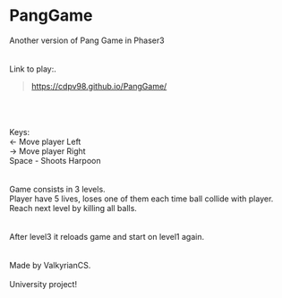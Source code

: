 # PangGame<br>
Another version of Pang Game in Phaser3<br>
<br>
<br>
Link to play:.<br>
 >  https://cdpv98.github.io/PangGame/
<br>
<br>
<br>
Keys:<br>
<- Move player Left <br>
-> Move player Right<br>
Space - Shoots Harpoon<br>
<br>
<br>
Game consists in 3 levels.<br>
Player have 5 lives, loses one of them each time ball collide with player.<br>
Reach next level by killing all balls.
<br>
<br>
<br>
After level3 it reloads game and start on level1 again.
<br>
<br>
<br>
Made by ValkyrianCS.
<br>
<br>
University project!
<br>
<br>
